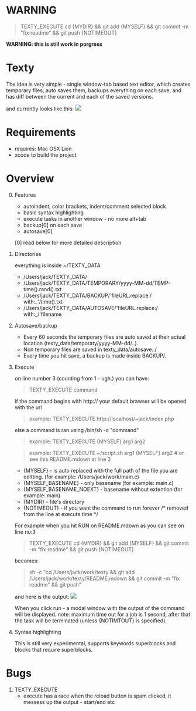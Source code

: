 WARNING
=======
> TEXTY_EXECUTE cd {MYDIR} && git add {MYSELF} && git commit -m "fix readme" && git push {NOTIMEOUT}

__WARNING: this is still work in porgress__

Texty
=====

The idea is very simple - single window-tab based text editor, which creates temporary files, auto saves them, backups everything on each save, and has diff between the current and each of the saved versions.

and currently looks like this:
[![](http://farm8.staticflickr.com/7157/6465079069_98e4662149.jpg)](http://www.flickr.com/photos/71088131@N07/6465079069/)

Requirements
============

* requires: Mac OSX Lion
* xcode to build the project

Overview
========
0. Features
	+ autoindent, color brackets, indent/comment selected block
	+ basic syntax highlighting
	+ execute tasks in another window - no more alt+tab
	+ backup[0] on each save
	+ autosave[0]
	
	[0] read below for more detailed description
	
1. Directories
	
	everything is inside ~/TEXTY_DATA

	+ /Users/jack/TEXTY_DATA/
	+ /Users/jack/TEXTY_DATA/TEMPORARY/yyyy-MM-dd/TEMP-time().rand().txt
	+ /Users/jack/TEXTY_DATA/BACKUP/'fileURL.replace:/ with:_'/time().txt
	+ /Users/jack/TEXTY_DATA/AUTOSAVE/'fileURL.replace:/ with:_/'filename

2. Autosave/backup

	+ Every 60 seconds the temporary files are auto saved at their actual location (texty_data/temporaty/yyyy-MM-dd/..).
	+ Non temporary files are saved in texty_data/autosave../
	+ Every time you hit save, a backup is made inside BACKUP/.

3. Execute

	on line number 3 (counting from 1 - ugh.) you can have:

	> TEXTY_EXECUTE command

	if the command begins with http:// your default brawser will be opened with the url

	> example: TEXTY_EXECUTE http://localhost/~jack/index.php

	else a command is ran using /bin/sh -c "command"

	> example: TEXTY_EXECUTE {MYSELF} arg1 arg2

	> example: TEXTY_EXECUTE ~/script.sh arg1 {MYSELF} arg2 # or see this README.mdown at line 3

	* {MYSELF} - is auto replaced with the full path of the file you are editting. (for example: /Users/jack/work/main.c)
	* {MYSELF_BASENAME} - only basename (for example: main.c)
	* {MYSELF_BASENAME_NOEXT} - basename without extention (for example: main)
	* {MYDIR} - file's directory 
	* {NOTIMEOUT} - if you want the command to run forever /* removed from the line at execute time */
	
	For example when you hit RUN on README.mdown as you can see on line no:3

	> TEXTY_EXECUTE cd {MYDIR} && git add {MYSELF} && git commit -m "fix readme" && git push {NOTIMEOUT}
	
	becomes:

	> sh -c "cd /Users/jack/work/texty && git add /Users/jack/work/texty/README.mdown && git commit -m "fix readme" && git push"

	and here is the output:
	[![](http://farm8.staticflickr.com/7152/6465301513_47bf4c761c.jpg)](http://www.flickr.com/photos/71088131@N07/6465301513/)


	When you click run - a modal window with the output of the command will be displayed. 
	note: maximum time out for a job is 1 second, after that the task will be terminated (unless {NOTIMTOUT} is specified).

4. Syntax highlighting

	This is still very experimental, supports keywords superblocks and blocks that require superblocks.

Bugs
====
1. TEXTY_EXECUTE
	+ execute has a race when the reload button is spam clicked, it messess up the output - start/end etc
	